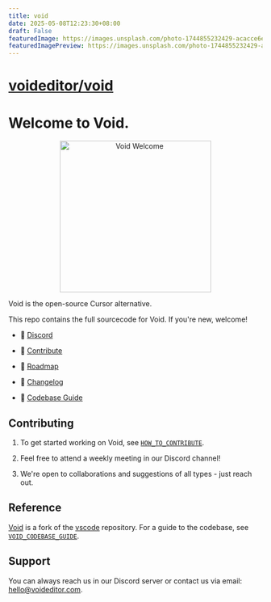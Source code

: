 ```yaml
---
title: void
date: 2025-05-08T12:23:30+08:00
draft: False
featuredImage: https://images.unsplash.com/photo-1744855232429-acacce6e0922?ixid=M3w0NjAwMjJ8MHwxfHJhbmRvbXx8fHx8fHx8fDE3NDY2NzgxNTF8&ixlib=rb-4.1.0
featuredImagePreview: https://images.unsplash.com/photo-1744855232429-acacce6e0922?ixid=M3w0NjAwMjJ8MHwxfHJhbmRvbXx8fHx8fHx8fDE3NDY2NzgxNTF8&ixlib=rb-4.1.0
---
```


# [voideditor/void](https://github.com/voideditor/void)

# Welcome to Void.

<div align="center">
	<img
		src="./src/vs/workbench/browser/parts/editor/media/slice_of_void.png"
	 	alt="Void Welcome"
		width="300"
	 	height="300"
	/>
</div>

Void is the open-source Cursor alternative.

This repo contains the full sourcecode for Void. If you're new, welcome!

- 👋 [Discord](https://discord.gg/RSNjgaugJs)

- 🔨 [Contribute](https://github.com/voideditor/void/blob/main/HOW_TO_CONTRIBUTE.md)

- 🚙 [Roadmap](https://github.com/orgs/voideditor/projects/2)

- 📝 [Changelog](https://voideditor.com/changelog)

- 🧭 [Codebase Guide](https://github.com/voideditor/void/blob/main/VOID_CODEBASE_GUIDE.md)

## Contributing

1. To get started working on Void, see [`HOW_TO_CONTRIBUTE`](https://github.com/voideditor/void/blob/main/HOW_TO_CONTRIBUTE.md).

2. Feel free to attend a weekly meeting in our Discord channel!

3. We're open to collaborations and suggestions of all types - just reach out.


## Reference

[Void](https://voideditor.com) is a fork of the [vscode](https://github.com/microsoft/vscode) repository. For a guide to the codebase, see [`VOID_CODEBASE_GUIDE`](https://github.com/voideditor/void/blob/main/VOID_CODEBASE_GUIDE.md).

## Support
You can always reach us in our Discord server or contact us via email: hello@voideditor.com.
